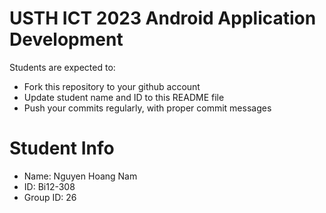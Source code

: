 USTH ICT 2023 Android Application Development
=====================================================

Students are expected to:

* Fork this repository to your github account
* Update student name and ID to this README file
* Push your commits regularly, with proper commit messages

Student Info
=======================

* Name: Nguyen Hoang Nam
* ID: Bi12-308
* Group ID: 26


